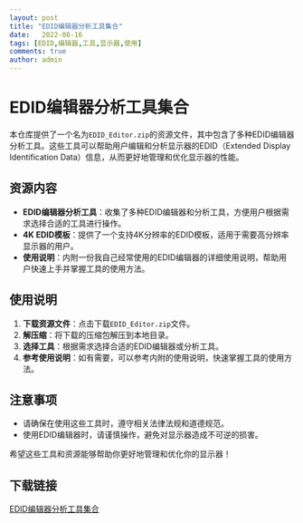 ```yaml
---
layout: post
title: "EDID编辑器分析工具集合"
date:   2022-08-16
tags: [EDID,编辑器,工具,显示器,使用]
comments: true
author: admin
---
```

# EDID编辑器分析工具集合

本仓库提供了一个名为`EDID_Editor.zip`的资源文件，其中包含了多种EDID编辑器分析工具。这些工具可以帮助用户编辑和分析显示器的EDID（Extended Display Identification Data）信息，从而更好地管理和优化显示器的性能。

## 资源内容

- **EDID编辑器分析工具**：收集了多种EDID编辑器和分析工具，方便用户根据需求选择合适的工具进行操作。
- **4K EDID模板**：提供了一个支持4K分辨率的EDID模板，适用于需要高分辨率显示器的用户。
- **使用说明**：内附一份我自己经常使用的EDID编辑器的详细使用说明，帮助用户快速上手并掌握工具的使用方法。

## 使用说明

1. **下载资源文件**：点击下载`EDID_Editor.zip`文件。
2. **解压缩**：将下载的压缩包解压到本地目录。
3. **选择工具**：根据需求选择合适的EDID编辑器或分析工具。
4. **参考使用说明**：如有需要，可以参考内附的使用说明，快速掌握工具的使用方法。

## 注意事项

- 请确保在使用这些工具时，遵守相关法律法规和道德规范。
- 使用EDID编辑器时，请谨慎操作，避免对显示器造成不可逆的损害。

希望这些工具和资源能够帮助你更好地管理和优化你的显示器！

## 下载链接

[EDID编辑器分析工具集合](https://pan.quark.cn/s/b52ea96e8f7c)
